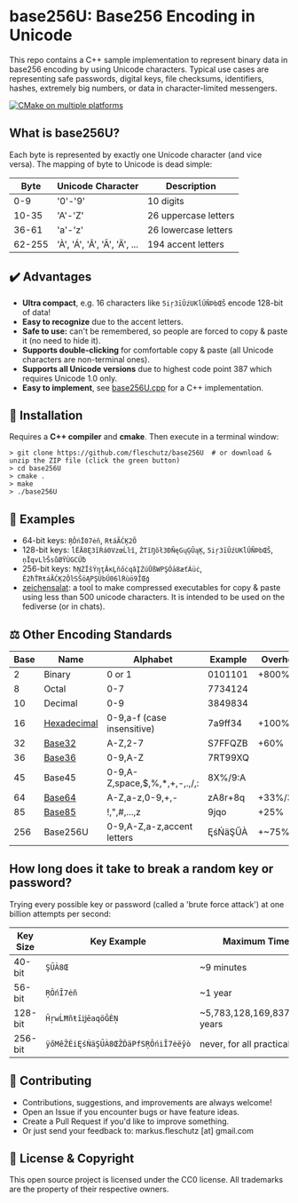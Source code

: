 base256U: Base256 Encoding in Unicode
=====================================
This repo contains a C++ sample implementation to represent binary data in base256 encoding by using Unicode characters. Typical use cases are representing safe passwords, digital keys, file checksums, identifiers, hashes, extremely big numbers, or data in character-limited messengers.

[![CMake on multiple platforms](https://github.com/fleschutz/base256U/actions/workflows/cmake-multi-platform.yml/badge.svg)](https://github.com/fleschutz/base256U/actions/workflows/cmake-multi-platform.yml)

What is base256U?
-----------------
Each byte is represented by exactly one Unicode character (and vice versa). The mapping of byte to Unicode is dead simple:

| Byte   | Unicode Character                  | Description           |
|--------|------------------------------------|-----------------------|
|    0-9 | '0'-'9'                            | 10 digits             |
|  10-35 | 'A'-'Z'                            | 26 uppercase letters  |
|  36-61 | 'a'-'z'                            | 26 lowercase letters  |
| 62-255 | 'À', 'Á', 'Â', 'Ã', 'Ä', ...       | 194 accent letters    |

✔️ Advantages
--------------
* **Ultra compact**, e.g. 16 characters like `5iŗ3īÛźUKĺŰÑÞbŒŜ` encode 128-bit of data!
* **Easy to recognize** due to the accent letters.
* **Safe to use:** can't be remembered, so people are forced to copy & paste it (no need to hide it).
* **Supports double-clicking** for comfortable copy & paste (all Unicode characters are non-terminal ones).
* **Supports all Unicode versions** due to highest code point 387 which requires Unicode 1.0 only.
* **Easy to implement**, see [base256U.cpp](base256U.cpp) for a C++ implementation.

🔧 Installation
----------------
Requires a **C++ compiler** and **cmake**. Then execute in a terminal window: 
```
> git clone https://github.com/fleschutz/base256U  # or download & unzip the ZIP file (click the green button)
> cd base256U
> cmake .
> make
> ./base256U
```

🎉 Examples
------------
* 64-bit keys: `ŖÔńĪ07ėñ`, `RŧáÃĆĶ2Õ`
* 128-bit keys: `ĺËĀ8Ę3ĩŔá0VzœĹŀî`, `ŽTĭŊõł3ÐÑęGųĢÛąĶ`, `5iŗ3īÛźUKĺŰÑÞbŒŜ`, `ņĨqvLŀŠsůØŸÙGCŰƀ`
* 256-bit keys: `ħŅŹĬšÝŋţĀĸĻňőċqâĮŹúŪßWPŞÓā8æťÁüċ`, `Ě2ħŤRŧáÃĆĶ2ÕŀSŜöĄPŞÜbŰ06lŔùö9ĬŒģ`
* [zeichensalat](https://karme.de/zeichensalat/): a tool to make compressed executables for copy & paste using less than 500 unicode characters. It is intended to be used on the fediverse (or in chats).


⚖️ Other Encoding Standards
----------------------------

| Base | Name                                                     | Alphabet                      | Example | Overhead |
|------|----------------------------------------------------------|-------------------------------|---------|----------|
|    2 | Binary                                                   | 0 or 1                        | 0101101 | +800%    |
|    8 | Octal                                                    | 0-7                           | 7734124 |          |
|   10 | Decimal                                                  | 0-9                           | 3849834 |          |
|   16 | [Hexadecimal](https://en.wikipedia.org/wiki/Hexadecimal) | 0-9,a-f (case insensitive)    | 7a9ff34 | +100%    |
|   32 | [Base32](https://en.wikipedia.org/wiki/Base32)           | A-Z,2-7                       | S7FFQZB | +60%     |
|   36 | [Base36](https://en.wikipedia.org/wiki/Base36)           | 0-9,A-Z                       | 7RT99XQ |          |
|   45 | Base45                                                   | 0-9,A-Z,space,$,%,*,+,-,.,/,: | 8X%/9:A |          |
|   64 | [Base64](https://en.wikipedia.org/wiki/Base64)           | A-Z,a-z,0-9,+,-               | zA8r+8q | +33%/37% |
|   85 | [Base85](https://en.wikipedia.org/wiki/Ascii85)          | !,",#,...,z                   | 9jqo    | +25%     |
|  256 | Base256U                                                 | 0-9,A-Z,a-z,accent letters    | ĘśŃäŞŰÀ | +~75%    |


How long does it take to break a random key or password?
--------------------------------------------------------
Trying every possible key or password (called a 'brute force attack') at one billion attempts per second:

| Key Size | Key Example                        | Maximum Time Needed                     | 
|----------|------------------------------------|-----------------------------------------|
|  40-bit  | `ŞŰÀ8Œ`                            | ~9 minutes                              |
|  56-bit  | `ŖÔńĪ7ėñ`                          | ~1 year                                 |
| 128-bit  | `ĤŗwĹĦñŧīĳēaqöĜĖŅ`                 | ~5,783,128,169,837,158,197,871 years    |
| 256-bit  | `ÿőMêŽĖiĘśŃäŞŰÀ8ŒŽĎäPfSŖÔńiĪ7ėëŷò` | never, for all practical purposes       |

🤝 Contributing
----------------
* Contributions, suggestions, and improvements are always welcome!
* Open an Issue if you encounter bugs or have feature ideas.
* Create a Pull Request if you'd like to improve something.
* Or just send your feedback to: markus.fleschutz [at] gmail.com

📜 License & Copyright
-----------------------
This open source project is licensed under the CC0 license. All trademarks are the property of their respective owners.
